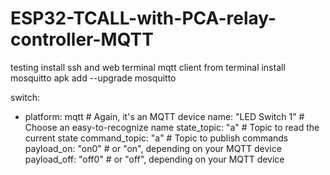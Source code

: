 # ESP32-TCALL-with-PCA-relay-controller-MQTT
testing
install ssh and web terminal
mqtt client
from terminal install mosquitto apk add --upgrade mosquitto


switch:
  - platform: mqtt # Again, it's an MQTT device
    name: "LED Switch 1" # Choose an easy-to-recognize name
    state_topic: "a" # Topic to read the current state
    command_topic: "a" # Topic to publish commands
    payload_on: "on0" # or "on", depending on your MQTT device
    payload_off: "off0" # or "off", depending on your MQTT device
